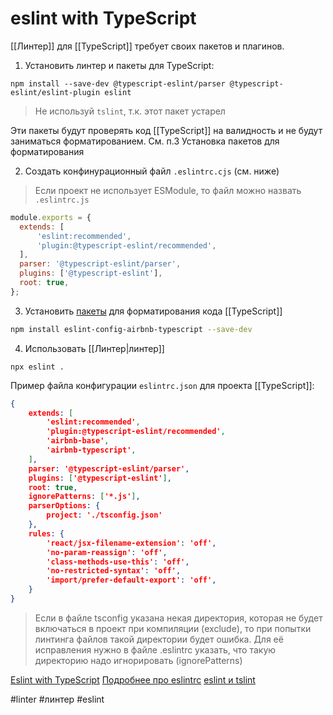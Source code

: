# eslint with TypeScript
[[Линтер]] для [[TypeScript]] требует своих пакетов и плагинов.

1. Установить линтер и пакеты для TypeScript:
```
npm install --save-dev @typescript-eslint/parser @typescript-eslint/eslint-plugin eslint
```

>Не используй `tslint`, т.к. этот пакет устарел

Эти пакеты будут проверять код [[TypeScript]] на валидность и не будут заниматься форматированием. См. п.3 Установка пакетов для форматирования

2. Создать конфинурационный файл `.eslintrc.cjs` (см. ниже)

>Если проект не использует ESModule, то файл можно назвать  `.eslintrc.js`

```js
module.exports = {
  extends: [
	  'eslint:recommended', 
	  'plugin:@typescript-eslint/recommended',
  ],
  parser: '@typescript-eslint/parser',
  plugins: ['@typescript-eslint'],
  root: true,
};
```


3. Установить [пакеты](https://www.npmjs.com/package/eslint-config-airbnb-typescript) для форматирования кода [[TypeScript]]

```bash
npm install eslint-config-airbnb-typescript --save-dev
```



4. Использовать [[Линтер|линтер]]
```
npx eslint .
```


Пример файла конфигурации `eslintrc.json` для проекта [[TypeScript]]:

```json
{
	extends: [
		'eslint:recommended',
		'plugin:@typescript-eslint/recommended',
		'airbnb-base',
		'airbnb-typescript',
	],
	parser: '@typescript-eslint/parser',
	plugins: ['@typescript-eslint'],
	root: true,
	ignorePatterns: ['*.js'],
	parserOptions: {
		project: './tsconfig.json'
	},
	rules: {
		'react/jsx-filename-extension': 'off',
		'no-param-reassign': 'off',
		'class-methods-use-this': 'off',
		'no-restricted-syntax': 'off',
		'import/prefer-default-export': 'off',
	}
}
```

>Если в файле tsconfig указана некая директория, которая не будет включаться в проект при компиляции (exclude), то при попытки линтинга файлов такой директории будет ошибка. Для её исправления нужно в файле .eslintrc указать, что такую директорию надо игнорировать (ignorePatterns)


[Eslint with TypeScript](https://typescript-eslint.io/docs/)
[Подробнее про eslintrc](https://eslint.org/docs/latest/user-guide/configuring/configuration-files)
[eslint и tslint](https://khalilstemmler.com/blogs/typescript/eslint-for-typescript/)

#linter #линтер #eslint